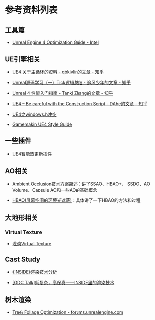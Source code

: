 # 参考资料列表

## 工具篇

* [Unreal Engine 4 Optimization Guide - Intel](https://software.intel.com/content/www/us/en/develop/articles/unreal-engine-4-optimization-tutorial-part-1.html)

## UE引擎相关

* [UE4 关于主循环的资料 - qbkivlin的文章 - 知乎](https://zhuanlan.zhihu.com/p/225465983)

* [Unreal源码学习（一）Tick逻辑总结 - 追风少年的文章 - 知乎](https://zhuanlan.zhihu.com/p/263564514)

* [Unreal 4 性能入门指南 - Tanki Zhang的文章 - 知乎](https://zhuanlan.zhihu.com/p/36851846)

* [UE4 – Be careful with the Construction Script - DAhe的文章 - 知乎](https://zhuanlan.zhihu.com/p/68398185)

* [UE4之windows.h冲突](https://blog.csdn.net/g0415shenw/article/details/108219820)

* [Gamemakin UE4 Style Guide](https://github.com/Allar/ue4-style-guide)

## 一些插件

* [UE4智能热更新插件](https://zhuanlan.zhihu.com/p/179304693)

## AO相关

* [Ambient Occlusion技术方案简述](https://www.jianshu.com/p/7d0704442306)：讲了SSAO、HBAO+、
SSDO、AO Volume、Capsule AO和一些AO的基础概念

* [HBAO(屏幕空间的环境光遮蔽)](https://zhuanlan.zhihu.com/p/103683536)：具体讲了一下HBAO的方法和过程

## 大地形相关

### Virtual Texture

* [浅谈Virtual Texture](https://zhuanlan.zhihu.com/p/138484024)

## Cast Study

* [《INSIDE》渲染技术分析](https://zhuanlan.zhihu.com/p/161426816)

* [[GDC Talk]低复杂，高保真——INSIDE里的渲染技术](https://zhuanlan.zhihu.com/p/161367110)

## 树木渲染

* [Tree\ Foliage Optimization - forums.unrealengine.com](https://forums.unrealengine.com/development-discussion/rendering/1630394-tree-foliage-optimization)
